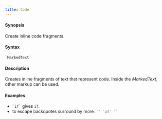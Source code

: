 ```yaml
---
title: Code
---
```


#### Synopsis

Create inline code fragments.

#### Syntax

``````
`MarkedText`
``````

#### Description

Creates inline fragments of text that represent code.
Inside the _MarkedText_, other markup can be used.

#### Examples

* `` `if` ``  gives `if`.
* to escape backquotes surround by more: ``` `` `if` `` ```


